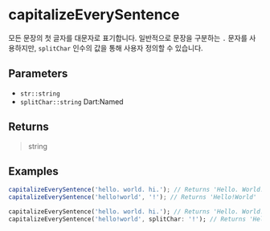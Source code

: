 # capitalizeEverySentence <Badge type="tip" text="JavaScript" /><Badge type="info" text="Dart" />

모든 문장의 첫 글자를 대문자로 표기합니다. 일반적으로 문장을 구분하는 `.` 문자를 사용하지만, `splitChar` 인수의 값을 통해 사용자 정의할 수 있습니다.

## Parameters

- `str::string`
- `splitChar::string` <span class="named">Dart:Named</span>

## Returns

> string

## Examples

```javascript
capitalizeEverySentence('hello. world. hi.'); // Returns 'Hello. World. Hi.'
capitalizeEverySentence('hello!world', '!'); // Returns 'Hello!World'
```

```dart
capitalizeEverySentence('hello. world. hi.'); // Returns 'Hello. World. Hi.'
capitalizeEverySentence('hello!world', splitChar: '!'); // Returns 'Hello!World'
```
